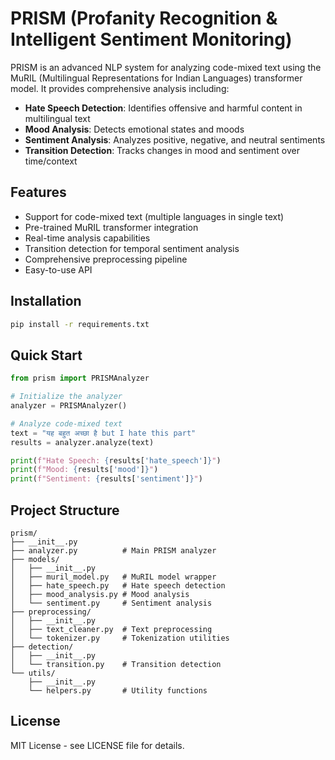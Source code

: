# PRISM (Profanity Recognition & Intelligent Sentiment Monitoring)

PRISM is an advanced NLP system for analyzing code-mixed text using the MuRIL (Multilingual Representations for Indian Languages) transformer model. It provides comprehensive analysis including:

- **Hate Speech Detection**: Identifies offensive and harmful content in multilingual text
- **Mood Analysis**: Detects emotional states and moods
- **Sentiment Analysis**: Analyzes positive, negative, and neutral sentiments
- **Transition Detection**: Tracks changes in mood and sentiment over time/context

## Features

- Support for code-mixed text (multiple languages in single text)
- Pre-trained MuRIL transformer integration
- Real-time analysis capabilities
- Transition detection for temporal sentiment analysis
- Comprehensive preprocessing pipeline
- Easy-to-use API

## Installation

```bash
pip install -r requirements.txt
```

## Quick Start

```python
from prism import PRISMAnalyzer

# Initialize the analyzer
analyzer = PRISMAnalyzer()

# Analyze code-mixed text
text = "यह बहुत अच्छा है but I hate this part"
results = analyzer.analyze(text)

print(f"Hate Speech: {results['hate_speech']}")
print(f"Mood: {results['mood']}")
print(f"Sentiment: {results['sentiment']}")
```

## Project Structure

```
prism/
├── __init__.py
├── analyzer.py          # Main PRISM analyzer
├── models/
│   ├── __init__.py
│   ├── muril_model.py   # MuRIL model wrapper
│   ├── hate_speech.py   # Hate speech detection
│   ├── mood_analysis.py # Mood analysis
│   └── sentiment.py     # Sentiment analysis
├── preprocessing/
│   ├── __init__.py
│   ├── text_cleaner.py  # Text preprocessing
│   └── tokenizer.py     # Tokenization utilities
├── detection/
│   ├── __init__.py
│   └── transition.py    # Transition detection
└── utils/
    ├── __init__.py
    └── helpers.py       # Utility functions
```

## License

MIT License - see LICENSE file for details.
